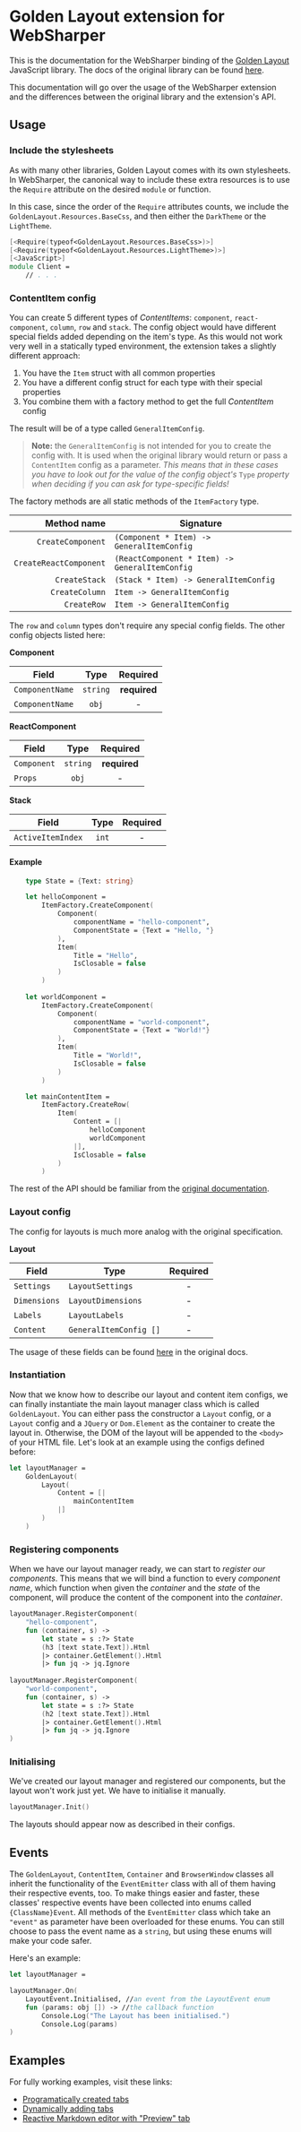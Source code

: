 # Golden Layout extension for WebSharper

This is the documentation for the WebSharper binding of the
[Golden Layout](https://golden-layout.com/) JavaScript library. The docs of the original
library can be found [here](http://golden-layout.com/docs/).

This documentation will go over the usage of the WebSharper extension and the differences
between the original library and the extension's API.

## Usage

### Include the stylesheets

As with many other libraries, Golden Layout comes with its own stylesheets. In WebSharper,
the canonical way to include these extra resources is to use the `Require` attribute on
the desired `module` or function.

In this case, since the order of the `Require` attributes counts, we include the
`GoldenLayout.Resources.BaseCss`, and then either the `DarkTheme` or the `LightTheme`.

```fsharp
[<Require(typeof<GoldenLayout.Resources.BaseCss>)>]
[<Require(typeof<GoldenLayout.Resources.LightTheme>)>]
[<JavaScript>]
module Client =
    // . . .
```

### ContentItem config

You can create 5 different types of _ContentItems_: `component`, `react-component`,
`column`, `row` and `stack`. The config object would have different special fields added
depending on the item's type. As this would not work very well in a statically typed
environment, the extension takes a slightly different approach:

1. You have the `Item` struct with all common properties
2. You have a different config struct for each type with their special properties
3. You combine them with a factory method to get the full _ContentItem_ config 


The result will be of a type called `GeneralItemConfig`.

>**Note:** the `GeneralItemConfig` is
>not intended for you to create the config with. It is used when the original library would
>return or pass a `ContentItem` config as a parameter. _This means that in these cases you
>have to look out for the value of the config object's_ `Type` _property when deciding if
>you can ask for type-specific fields!_

The factory methods are all static methods of the `ItemFactory` type.

Method name|Signature
---:|---
`CreateComponent`|`(Component * Item) -> GeneralItemConfig`|
`CreateReactComponent`|`(ReactComponent * Item) -> GeneralItemConfig`|
`CreateStack`|`(Stack * Item) -> GeneralItemConfig`|
`CreateColumn`|`Item -> GeneralItemConfig`|
`CreateRow`|`Item -> GeneralItemConfig`|

The `row` and `column` types don't require any special config fields. The other config objects listed here:

__**Component**__

Field|Type|Required
---|:---:|:---:
`ComponentName`|`string`|**required**
`ComponentName`|`obj`|-

__**ReactComponent**__

Field|Type|Required
---|:---:|:---:
`Component`|`string`|**required**
`Props`|`obj`|-

__**Stack**__

Field|Type|Required
---|:---:|:---:
`ActiveItemIndex`|`int`|-

#### Example

```fsharp
    type State = {Text: string}

    let helloComponent =
        ItemFactory.CreateComponent(
            Component(
                componentName = "hello-component",
                ComponentState = {Text = "Hello, "}
            ),
            Item(
                Title = "Hello",
                IsClosable = false
            )
        )
        
    let worldComponent = 
        ItemFactory.CreateComponent(
            Component(
                componentName = "world-component",
                ComponentState = {Text = "World!"}
            ),
            Item(
                Title = "World!",
                IsClosable = false
            )
        )

    let mainContentItem =
        ItemFactory.CreateRow(
            Item(
                Content = [|
                    helloComponent
                    worldComponent
                |],
                IsClosable = false
            )
        )
```

The rest of the API should be familiar from the [original documentation](http://golden-layout.com/docs/).

### Layout config

The config for layouts is much more analog with the original specification.

__**Layout**__

Field|Type|Required
---|---|:---:
`Settings`|`LayoutSettings`|-
`Dimensions`|`LayoutDimensions`|-
`Labels`|`LayoutLabels`|-
`Content`|`GeneralItemConfig []`|-

The usage of these fields can be found
[here](http://golden-layout.com/docs/Config.html) in the original docs.

### Instantiation

Now that we know how to describe our layout and content item configs, we can finally
instantiate the main layout manager class which is called `GoldenLayout`. You can
either pass the constructor a `Layout` config, or a `Layout` config and a `JQuery`
or `Dom.Element` as the container to create the layout in. Otherwise, the DOM of the
layout will be appended to the `<body>` of your HTML file. Let's look at an example
using the configs defined before:

```fsharp
let layoutManager =
    GoldenLayout(
        Layout(
            Content = [|
                mainContentItem
            |]
        )
    )
```

### Registering components

When we have our layout manager ready, we can start to _register our components_.
This means that we will bind a function to every _component name_, which function
when given the _container_ and the _state_ of the component, will produce the
content of the component into the _container_.

```fsharp
layoutManager.RegisterComponent(
    "hello-component", 
    fun (container, s) ->
        let state = s :?> State
        (h3 [text state.Text]).Html
        |> container.GetElement().Html
        |> fun jq -> jq.Ignore
        
layoutManager.RegisterComponent(
    "world-component", 
    fun (container, s) ->
        let state = s :?> State
        (h2 [text state.Text]).Html
        |> container.GetElement().Html
        |> fun jq -> jq.Ignore
)
```

### Initialising

We've created our layout manager and registered our components, but the layout won't
work just yet. We have to initialise it manually.

```fsharp
layoutManager.Init()
```
The layouts should appear now as described in their configs.

## Events

The `GoldenLayout`, `ContentItem`, `Container` and `BrowserWindow` classes all
inherit the functionality of the `EventEmitter` class with all of them having
their respective events, too. To make things easier and faster, these classes'
respective events have been collected into enums called `{ClassName}Event`.
All methods of the `EventEmitter` class which take an `"event"` as parameter
have been overloaded for these enums. You can still choose to pass the event
name as a `string`, but using these enums will make your code safer.

Here's an example:

```fsharp
let layoutManager = 

layoutManager.On(
    LayoutEvent.Initialised, //an event from the LayoutEvent enum
    fun (params: obj []) -> //the callback function
        Console.Log("The Layout has been initialised.")
        Console.Log(params)
)
```

## Examples

For fully working examples, visit these links:

* [Programatically created tabs](http://try.websharper.com/snippet/adam.abonyi-toth/0000EM)
* [Dynamically adding tabs](http://try.websharper.com/snippet/adam.abonyi-toth/0000EN)
* [Reactive Markdown editor with "Preview" tab](http://try.websharper.com/snippet/adam.abonyi-toth/0000EO)
